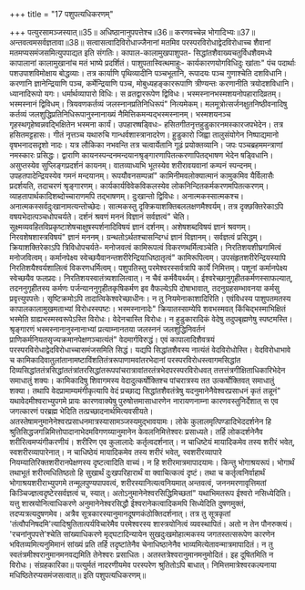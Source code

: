 +++
title = "17 पशुपत्यधिकरणम्"

+++
पत्युरसामञ्जस्यात्॥35॥ अधिष्ठानानुपपत्तेश्च॥36॥ करणवच्चेन्न भोगादिभ्यः॥37॥ अन्तवत्वमसर्वज्ञतावा॥38॥ सत्वासत्वादिविरोधाज्जैनानां मतमिव परस्परविरोधाद्वेदविरोधाच्च शैवानां मतमप्यसमंजसमित्युपपाद्यत इति संगतिः। कापाल-कालामुखपाशुपत- सिद्धांतशैवाख्यचतुर्विधशैवमध्ये कापालानां कालामुखानांच मतं भाष्ये प्रदर्शितं। पाशुपतास्वित्थमाहुः- कार्यकारणयोगविधिदुः खांताः" पंच पदार्थाः पशउपाशविमोक्षाय बोद्धव्याः। तत्र कार्याणि पृथिव्यादीनि पञ्चभूतानि, रूपादयः पञ्च गुणाश्चेति दशविधानि। करणानि ज्ञानेन्द्रियाणि पञ्च, कर्मेन्द्रियाणि पञ्च, मोबुध्यहङ्काररूपाणि त्रीण्यन्तः करणानीति त्रयोदशविधानि। ध्यानादिरूपो यगः। धर्मार्थव्यापारो विधिः। स व्रतद्वाररूपेण द्विविधः। भस्मस्नानभस्मशयनोपहारादिव्रतम्। भस्मस्नानं द्विविधम्। त्रियवणकर्तव्यं जलस्नानप्रतिनिधिरूपं" नित्यमेकम्। मलमूत्रोत्सर्जनक्षुतनिष्ठीवनादिषु कर्तव्यं जलशुद्धिप्रतिनिधिरूपानुस्नानाख्यं नैमित्तिकमन्यद्भस्मस्नानम्। भस्मशयनञ्च गृहस्थगृहेष्वन्नवद्भिक्षितेन भस्मना कार्यं। उपहारष्षड्विधः- हसितगीतनृत्तहुडुकारनमस्कारजपभेदेन। तत्र हसितमट्टहासः। गीतं नृत्तञ्च यथारुचि गान्धर्वशास्त्रानादरेण। हु़डुकारो जिह्वा तालुसंयोगेन निष्पाद्यमानो वृषभनादसदृशो नादः। यत्र लौकिका नभवन्ति तत्र चत्वार्येतानि गूढं प्रयोक्तव्यानि। जपः पञ्चब्रहममन्त्राणां नमस्कारः प्रसिद्धः। द्वाराणि कायनस्पन्दनमन्दयानश्रृङ्गारणापितत्करणापितद्भाषण भेदेन षड्विधानि। असुप्तस्येव सुप्लिङ्गप्रदर्शनं कायनम्। वातव्याध्यभि भूतस्येव शरीरावयवानां कम्पनं स्पन्दनम्। उपहतपादेन्द्रियस्येव गमनं मन्दयानम्। रूपयौवनसम्पन्नां" कामिनीमवलोक्यात्मानं कामुकमिव यैर्विलासैः प्रदर्शयति, तदाचरणं श्रृङ्गारणम्। कार्यकार्यविवेकविकलस्येव लोकनिन्दितकर्मकरणमपितत्करणम्। व्याहतापार्थकादिशब्दोच्चाराणमपि तद्भाषणम्। दुःखान्तो द्विविधः। अनात्मकस्सात्मकश्च। अनात्मकस्सर्वदुःखानामत्यन्तोच्छेदः। सात्मकस्तु दृक्क्रियाशक्तिबललक्षणमैश्वर्यम्। तत्र दृक्छक्तिरेकाऽपि वषयभेदात्पञ्चधोपचर्यते। दर्शनं श्रवणं मननं विज्ञानं सर्वज्ञत्वं" चेति। सूक्ष्मव्यवहितविप्रकृष्टाशेषचाक्षुषस्पर्शनादिविषयं ज्ञानं दर्शनम्। अशेषशब्दविषयं ज्ञानं श्रवणम्। निरवशेषशास्त्रविषयं" ज्ञानं मननम्। ग्रन्थतोऽर्थतश्चासन्दिग्धं ज्ञानं विज्ञानम्। सर्वज्ञत्वं प्रसिद्धम्। क्रियाशक्तिरेकाऽपि त्रिविधोपचर्यते- मनोजवत्वं कामिरूपत्वं विकरणथर्मित्वञ्चेति। निरतिशयशीघ्रगामित्वं मनोजवित्वम्। कर्मानपेक्ष्य स्वेच्छयैवानन्तशरीरेन्द्रियाधिष्ठातृत्वं" कामिरूपित्वम्। उपसंहृतशरीरेन्द्रियस्यापि निरतिशयैश्वर्यशालित्वं विकरणधर्मित्वम्। पशुपतिस्तु परमेश्वरस्सर्वत्रापि कार्ये निमित्तम्। पशूनां कर्मानपेक्ष्य स्वेच्छयैव फलप्रदः। निरतिशयस्वातंत्र्यशालित्वात्। न चैवं कर्मवैयर्थ्यम्। ईश्वरेच्छानुगृहीतकर्मणस्साफल्यात्, तदननुगृहीतस्य कर्मणः पर्जन्याननुगृहीतकृषिकर्मण इव वैफल्येऽपि दोषाभावात्, तदनुग्रहसम्भावनया कर्मसु प्रवृत्त्युपपत्तेः। सृष्टिक्रमोऽपि तादात्विकेश्वरेच्छाधीनः। न तु नियमेनाकाशादिरिति। एवंविधस्य पाशुपतमतस्य कापालकालामुखमताभ्यां विरोधस्स्पष्टः। भस्मस्नानादेः" क्रियातस्साम्येपि शवभस्मवत् किंचिद्भस्माभिक्षितं भस्मेति ग्राह्यभस्मस्वरूपेऽस्ति विरोधः। वेदेनचास्ति विरोधः। न हुडुकारादिकं वेदेषु तदुपबृह्मणेषु स्पष्टमस्ति। श्रृङ्गारणं भस्मस्नानानुस्नानाभ्यां प्रत्याम्नानतया जलस्ननं जलशुद्धिनिवर्तनं प्राणिकर्मनियतसृज्यक्रमानपेक्षणञ्चात्यंतं" वेदमार्गविरुद्धं। एवं कापालादिशैवत्रयं परस्परविरोधाद्वेदविरोधाच्चासमंजसमिति सिद्धं। यद्यपि सिद्धांतशैवस्य नात्यंतं वेदविरोधोस्ति। वेदविरोधाभावे च कामिकादिवातुलांतानामष्टाविंशतितंत्ररूपाणामवांतरभेदानां परस्परविरोधस्त्वागमसिद्धांत दिव्यसिद्धांततंत्रसिद्धांततंत्रांतरसिद्धांतरूपपांचरात्रावांतरतंत्रभेदपरस्परविरोधवत् तत्तत्तंत्रगीक्षिताधिकारिभेदेन समाधातुं शक्यः। कामिकादिषु शिवागमस्य वेदादुत्कर्षोक्तिश्च पांचरात्रस्य तत उत्कर्षोक्तिवत् समाधातुं शक्या। तथापि वेदप्रामाम्यमंगीकृत्यापि वेदं प्रच्छाद्य सिद्धांतशैवतंत्रेषु यदनुमानेनैवेश्वरप्रसाधनं कृतं तन्नूनं" यथावेदमीश्वराभ्युपगमे प्रायः कारणवाक्येषु पुरुषोत्तमासाधारणेन नारायणनाम्ना कारणवस्तुनिर्देशात् स एव जगत्कारणं परब्रह्म भेदिति तत्प्रच्छादनार्थमित्यवसीयते। अतस्तेषामनुमानेनेश्वरप्रसाधनमात्रस्यासामञ्जस्यमुद्भावयामः। लोके कुलालमृत्पिण्डादिभेददर्शनेन हि श्रुतिसिद्धजगन्निमित्तोपादानाभेदमविगणय्यानुमानेन केवलनिमित्तेश्वरः प्रसाध्यते। तर्हि लोकदर्शनेनैव शरीरित्वमप्यंगीकरणीयं। शरीरिण एव कुलालादेः कर्तृत्वदर्शनात्। न चाधिष्टेयं मायादिकमेव तस्य शरीरं भवेत्, स्वशरीरव्यापारेनात्। न चाधिष्ठेयं मायादिकमेव तस्य शरीरं भवेत्, स्वशरीरव्यापारे नियम्यातिरिक्तशरीरानपेक्षणस्य दृष्टत्वादिति वाच्यं। न हि शरीरमात्रमापादयामः। किन्तु भोगाश्रयरूपं। भोगार्थं तथाभूतं शरीरमधितिष्ठतो हि सुखार्थं दुःखपरिहारार्थं वा क्वाचित्कत्वं दृष्टं। तथा च कर्तृत्वनिर्वाहार्थं भोगाश्रयशरीराभ्युपगमे तन्मूलपुण्यपापवत्वं, शरीरस्यानित्यत्वनियमात् अन्तवत्वं, जननमरणावृत्तिमतां किञ्चिज्ज्ञत्वदृष्टेरसर्वज्ञत्वं च, स्यात्। अतोऽनुमानेनेश्वरसिद्धिमिच्छतां" यथाभिमतरूप ईश्वरो नसिध्येदिति। यत्तु शास्रयोनित्वाधिकरणे अनुमानेनेश्वरसिद्धौ ईश्वरानेकत्वादिकमपि सिध्येदिति दुषणमुक्तं, तदप्यत्रत्यदुषणमेव। अत्रैव सूत्रकारस्यानुमानदूषणकंठोक्तिदर्शनात्। तत्र तु सूत्रकृतां 'तंत्वौपनिषदमि'त्यादिश्रुतितात्पर्यविचारेमैव परमेश्वरस्य शास्त्रयोनित्वं व्यवस्थापितं। अतो न तेन पौनरुक्त्यं। 'रचनांनुपपत्ते'श्चेति सांख्याधिकरणे मृद्घटादिन्यायेन सुखदुःखमोहात्मकस्य जगतस्तत्सरूपेण कारणेन भवितव्यमित्यनुमिमानं सांख्यं प्रति तर्हि तदृष्टांतेनैव चेनाधिष्ठानेनैव भाव्यमित्येतावन्मात्रमापादितं। न तु स्वतंत्रमीश्वरानुमानमनवद्यमिति तेनेश्वरः प्रसाधितः। अतस्तत्रेश्वरानुमानमनुमोदितं। इह दूषितमिति न विरोधः। संग्रहकारिका॥ पत्युर्मतं नादरणीयमेव परस्परेण श्रुतितोऽपि बाधात्। निमित्तमात्रेश्वरकल्पनाया मधिष्ठितेरप्यसमंजसत्वात्॥ इति पशुपत्यधिकरणम्॥